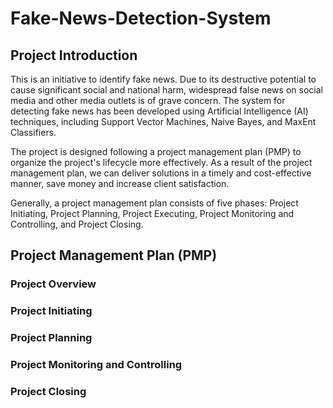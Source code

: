 # Fake-News-Detection-System
## Project Introduction
This is an initiative to identify fake news. Due to its destructive potential to cause significant social and national harm, widespread false news on social media and other media outlets is of grave concern. The system for detecting fake news has been developed using Artificial Intelligence (AI) techniques, including Support Vector Machines, Naive Bayes, and MaxEnt Classifiers.

The project is designed following a project management plan (PMP) to organize the project's lifecycle more effectively. As a result of the project management plan, we can deliver solutions in a timely and cost-effective manner, save money and increase client satisfaction. 

Generally, a project management plan consists of five phases: Project Initiating, Project Planning, Project Executing, Project Monitoring and Controlling, and Project Closing.

## Project Management Plan (PMP)
### Project Overview
### Project Initiating
### Project Planning
### Project Monitoring and Controlling
### Project Closing
